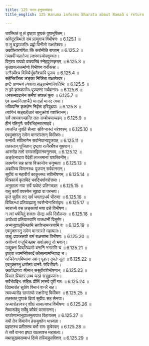 ```yaml
---
title: 125 भरत-हनुमत्संवादः
title_english: 125 Hanuma informs Bharata about Ramaâ s return

---
```

<div class="audioEmbed"  caption="श्रीराम-हरिसीताराममूर्ति-घनपाठिभ्यां वचनम्" src="https://archive.org/download/Ramayana-recitation-Sriram-harisItArAmamUrti-Ghanapaati-v2/Kanda_6/Kanda_6_YK-125-Hanuma_informs_Bharata_about_Ramas_return.mp3"></div>

  
उपस्थितं तु तं दृष्ट्वा पुष्पकं पुष्पभूषितम्।  
अविदूरस्थितो रामं प्रत्युवाच विभीषणः ॥ 6.125.1 ॥   
स तु बद्धाञ्जलिः प्रह्वो विनीतो राक्षसेश्वरः।  
अब्रवीत्त्वरयोपेतः किं करोमीति राघवम् ॥ 6.125.2 ॥   
तमब्रवीन्महातेजा लक्ष्मणस्योपशृण्वतः।  
विमृश्य राघवो वाक्यमिदं स्नेहपुरस्कृतम् ॥ 6.125.3 ॥   
कृतप्रयत्नकर्माणो विभीषण वनौकसः।  
रत्नैरर्थैश्च विविधैर्भूषणैश्चापि पूजय ॥ 6.125.4 ॥   
सहैभिरजिता लङ्का निर्जिता राक्षसेश्वर।  
हृष्टैः प्राणभयं त्यक्त्वा सङ्ग्रामेष्वनिवर्तिभिः ॥ 6.125.5 ॥   
त इमे कृतकर्माणः पूज्यन्तां सर्ववानराः ॥ 6.125.6 ॥   
धनरत्नप्रदानेन कर्मैषां सफलं कुरु ॥ 6.125.7 ॥   
एव सम्मानिताश्चैते मानार्हा मानद त्वया।  
भविष्यन्ति कृतज्ञेन निर्वृता हरियूथपाः ॥ 6.125.8 ॥   
त्यागिनं सङ्ग्रहीतारं सानुक्रोशं यशस्विनम्।  
सर्वे त्वामवगच्छन्ति ततः सम्बोधयाम्यहम् ॥ 6.125.9 ॥   
हीनं रतिगुणैः सर्वैरभिहन्तारमाहवे।  
त्यजन्ति नृपतिं सैन्याः संविग्नास्तं नरेश्वरम् ॥ 6.125.10 ॥   
एवमुक्तस्तु रामेण वानरांस्तान् विभीषणः।  
रत्नार्थैः संविभागेन सर्वानेवाभ्यपूजयत् ॥ 6.125.11 ॥   
ततस्तान् पूजितान् दृष्ट्वा रत्नैरर्थैश्च यूथपान्।  
आरुरोह ततो रामस्तद्विमानमनुत्तमम् ॥ 6.125.12 ॥   
अङ्केनादाय वैदेहीं लज्जमानां यशस्विनीम्।  
लक्ष्मणेन सह भ्रात्रा विक्रान्तेन धनुष्मता ॥ 6.125.13 ॥   
अब्रवीच्च विमानस्थः पूजयन् सर्ववानरान्।  
सुग्रीवं च महावीर्यं काकुत्स्थः सविभीषणम् ॥ 6.125.14 ॥   
मित्रकार्यं कृतमिदं भवद्भिर्वानरोत्तमाः।  
अनुज्ञाता मया सर्वे यथेष्टं प्रतिगच्छत ॥ 6.125.15 ॥   
यत्तु कार्यं वयस्येन सुहृदा वा परन्तप।  
कृतं सुग्रीव तत् सर्वं भवताऽधर्म भीरुणा ॥ 6.125.16 ॥   
विष्किन्धां प्रतियाह्याशु स्वसैन्येनाभिसंवृतः ॥ 6.125.17 ॥   
स्वराज्ये वस लङ्कायां मया दत्ते विभीषण।  
न त्वां धर्षयितुं शक्ताः सेन्द्रा अपि दिवौकसः ॥ 6.125.18 ॥   
अयोध्यां प्रतियास्यामि राजधानीं पितुर्मम।  
अभ्यनुज्ञातुमिच्छामि सर्वांश्चामन्त्रयामि वः ॥ 6.125.19 ॥   
एवमुक्तास्तु रामेण वानरास्ते महाबलाः।  
ऊचुः प्राञ्जलयो रामं राक्षसश्च विभीषणः ॥ 6.125.20 ॥   
अयोध्यां गन्तुमिच्छामः सर्वान्नयतु नो भवान्।  
उद्युक्ता विचरिष्यामो वनानि नगराणि च ॥ 6.125.21 ॥   
दृष्ट्वा त्वामभिषेकार्द्रं कौसल्यामभिवाद्य च।  
अचिरेणागमिष्यामः स्वान् गृहान् नृपतेः सुत ॥ 6.125.22 ॥   
एवमुक्तस्तु धर्मात्मा वानरैः सविभीषणैः।  
अब्रवीद्राघवः श्रीमान् ससुग्रीवविभीषणान् ॥ 6.125.23 ॥   
प्रियात् प्रियतरं लब्धं यदहं ससुहृज्जनः।  
सर्वैर्भवद्भिः सहितः प्रीतिं लप्स्ये पुरीं गतः ॥ 6.125.24 ॥   
क्षिप्रमारोह सुग्रीव विमानं वानरै सह।  
त्वमध्यारोह सामात्यो राक्षसेन्द्र विभीषण ॥ 6.125.25 ॥   
ततस्तत् पुष्पकं दिव्यं सुग्रीवः सह सेनया।  
अध्यारोहत्त्वरन् शीघ्रं सामात्यश्च विभीषणः ॥ 6.125.26 ॥   
तेष्वारूढेषु सर्वेषु कौबेरं परमासनम्।  
राघवेणाभ्यनुज्ञातमुत्पपात विहायसम् ॥ 6.125.27 ॥   
ययौ तेन विमानेन हंसयुक्तेन भास्वता।  
प्रहृष्टश्च प्रतीतश्च बभौ रामः कुबेरवत् ॥ 6.125.28 ॥   
ते सर्वे वानरा हृष्टा राक्षसाश्च महाबलाः।  
यथासुखमसम्बाधं दिव्ये तस्मिन्नुपाविशन् ॥ 6.125.29 ॥   
